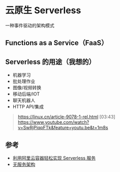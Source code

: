 # 云原生 Serverless

一种事件驱动的架构模式

## Functions as a Service（FaaS）

## Serverless 的用途（我想的）

* 机器学习
* 批处理作业
* 图像/视频转换
* 移动后端/IOT
* 聊天机器人
* HTTP API/集成

> https://linux.cn/article-9078-1-rel.html [03:43]
> https://www.youtube.com/watch?v=SwRjPiqpFTk&feature=youtu.be&t=1m8s

## 参考

* [利用阿里云容器轻松实现 Serverless 服务](https://yq.aliyun.com/articles/62715)
* [无服务架构](https://blog.fleeto.us/post/serverless/?from=groupmessage&isappinstalled=0)